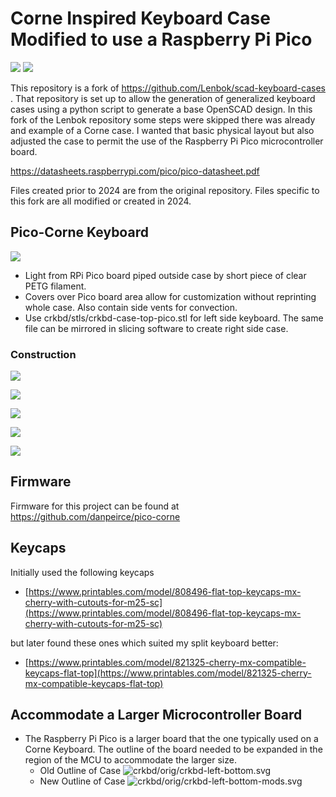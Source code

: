 # Corne Inspired Keyboard Case Modified to use a Raspberry Pi Pico

![](images/pico-corne-left-build05.png) ![](images/pico-corne-right-build01.png)

This repository is a fork of https://github.com/Lenbok/scad-keyboard-cases .
That repository is set up to allow the generation of generalized keyboard cases using
a python script to generate a base OpenSCAD design. In this fork of the Lenbok repository some
steps were skipped there was already and example of a Corne case. I wanted that basic physical layout but 
also adjusted the case to permit the use of the Raspberry Pi Pico microcontroller board.

https://datasheets.raspberrypi.com/pico/pico-datasheet.pdf

Files created prior to 2024 are from the original repository. Files specific to this fork are all modified or created in 2024.
	 
## Pico-Corne Keyboard
![](images/pico-corne-left-build04.png) 

* Light from RPi Pico board piped outside case by short piece of clear PETG filament.
* Covers over Pico board area allow for customization without reprinting whole case. Also contain side
  vents for convection.
* Use crkbd/stls/crkbd-case-top-pico.stl for left side keyboard. The same file can be mirrored in slicing software to create right side case.

### Construction

![](images/pico-corne-left-build01.png)

![](images/pico-corne-left-build03.png)

![](images/pico-corne-left-build02-und.png)

![](images/pico-corne-left-build03-und-w.png)

![](images/pico-corne-left-build04-und-w.png)

## Firmware

Firmware for this project can be found at https://github.com/danpeirce/pico-corne 

## Keycaps

Initially used the following keycaps
 
* [https://www.printables.com/model/808496-flat-top-keycaps-mx-cherry-with-cutouts-for-m25-sc](https://www.printables.com/model/808496-flat-top-keycaps-mx-cherry-with-cutouts-for-m25-sc)

but later found these ones which suited my split keyboard better:

* [https://www.printables.com/model/821325-cherry-mx-compatible-keycaps-flat-top](https://www.printables.com/model/821325-cherry-mx-compatible-keycaps-flat-top)

## Accommodate a Larger Microcontroller Board

* The Raspberry Pi Pico is a larger board that the one typically used on a Corne Keyboard. The outline of the board needed 
  to be expanded in the region of the MCU to accommodate the larger size.
    * Old Outline of Case
	  ![crkbd/orig/crkbd-left-bottom.svg](crkbd/orig/crkbd-left-bottom.svg)
    * New Outline of Case
	  ![crkbd/orig/crkbd-left-bottom-mods.svg](crkbd/orig/crkbd-left-bottom-mods.svg)